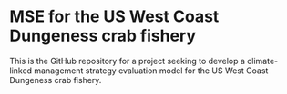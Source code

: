 # MSE for the US West Coast Dungeness crab fishery

This is the GitHub repository for a project seeking to develop a climate-linked management strategy evaluation model for the US West Coast Dungeness crab fishery.
